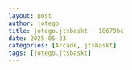 ```yaml
---
layout: post
author: jotego
title: jotego.jtsbaskt - 18679bc
date: 2025-05-23
categories: [Arcade, jtsbaskt]
tags: [jotego.jtsbaskt]
---
```


